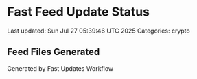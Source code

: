 # Fast Feed Update Status
Last updated: Sun Jul 27 05:39:46 UTC 2025
Categories: crypto

## Feed Files Generated

Generated by Fast Updates Workflow
